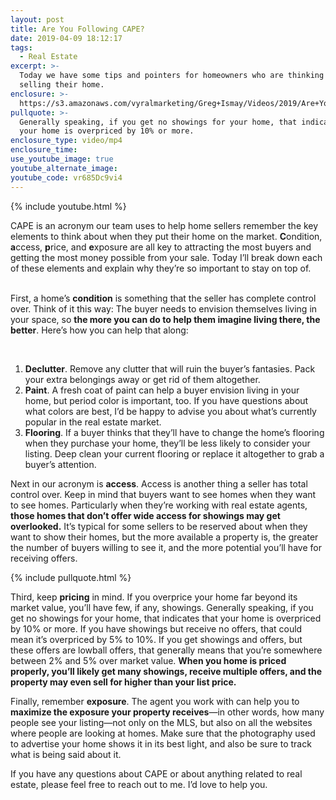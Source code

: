 ```yaml
---
layout: post
title: Are You Following CAPE?
date: 2019-04-09 18:12:17
tags:
  - Real Estate
excerpt: >-
  Today we have some tips and pointers for homeowners who are thinking of
  selling their home.
enclosure: >-
  https://s3.amazonaws.com/vyralmarketing/Greg+Ismay/Videos/2019/Are+You+Following+CAPE_+-+Raleigh+Real+Estate+Agent.mp4
pullquote: >-
  Generally speaking, if you get no showings for your home, that indicates that
  your home is overpriced by 10% or more.
enclosure_type: video/mp4
enclosure_time:
use_youtube_image: true
youtube_alternate_image:
youtube_code: vr685Dc9vi4
---
```


{% include youtube.html %}

CAPE is an acronym our team uses to help home sellers remember the key elements to think about when they put their home on the market. **C**ondition, **a**ccess, **p**rice, and **e**xposure are all key to attracting the most buyers and getting the most money possible from your sale. Today I’ll break down each of these elements and explain why they’re so important to stay on top of.

<br>First, a home’s **condition** is something that the seller has complete control over. Think of it this way: The buyer needs to envision themselves living in your space, so **the more you can do to help them imagine living there, the better**. Here’s how you can help that along:

&nbsp;

1. **Declutter**. Remove any clutter that will ruin the buyer’s fantasies. Pack your extra belongings away or get rid of them altogether.
2. **Paint**. A fresh coat of paint can help a buyer envision living in your home, but period color is important, too. If you have questions about what colors are best, I’d be happy to advise you about what’s currently popular in the real estate market.
3. **Flooring**. If a buyer thinks that they’ll have to change the home’s flooring when they purchase your home, they’ll be less likely to consider your listing. Deep clean your current flooring or replace it altogether to grab a buyer’s attention.

Next in our acronym is **access**. Access is another thing a seller has total control over. Keep in mind that buyers want to see homes when they want to see homes. Particularly when they’re working with real estate agents, **those homes that don’t offer wide access for showings may get overlooked.** It’s typical for some sellers to be reserved about when they want to show their homes, but the more available a property is, the greater the number of buyers willing to see it, and the more potential you’ll have for receiving offers.

{% include pullquote.html %}

Third, keep **pricing** in mind. If you overprice your home far beyond its market value, you’ll have few, if any, showings. Generally speaking, if you get no showings for your home, that indicates that your home is overpriced by 10% or more. If you have showings but receive no offers, that could mean it’s overpriced by 5% to 10%. If you get showings and offers, but these offers are lowball offers, that generally means that you’re somewhere between 2% and 5% over market value. **When you home is priced properly, you’ll likely get many showings, receive multiple offers, and the property may even sell for higher than your list price.**

Finally, remember **exposure**. The agent you work with can help you to **maximize the exposure your property receives**—in other words, how many people see your listing—not only on the MLS, but also on all the websites where people are looking at homes. Make sure that the photography used to advertise your home shows it in its best light, and also be sure to track what is being said about it.

If you have any questions about CAPE or about anything related to real estate, please feel free to reach out to me. I’d love to help you.<br>&nbsp;